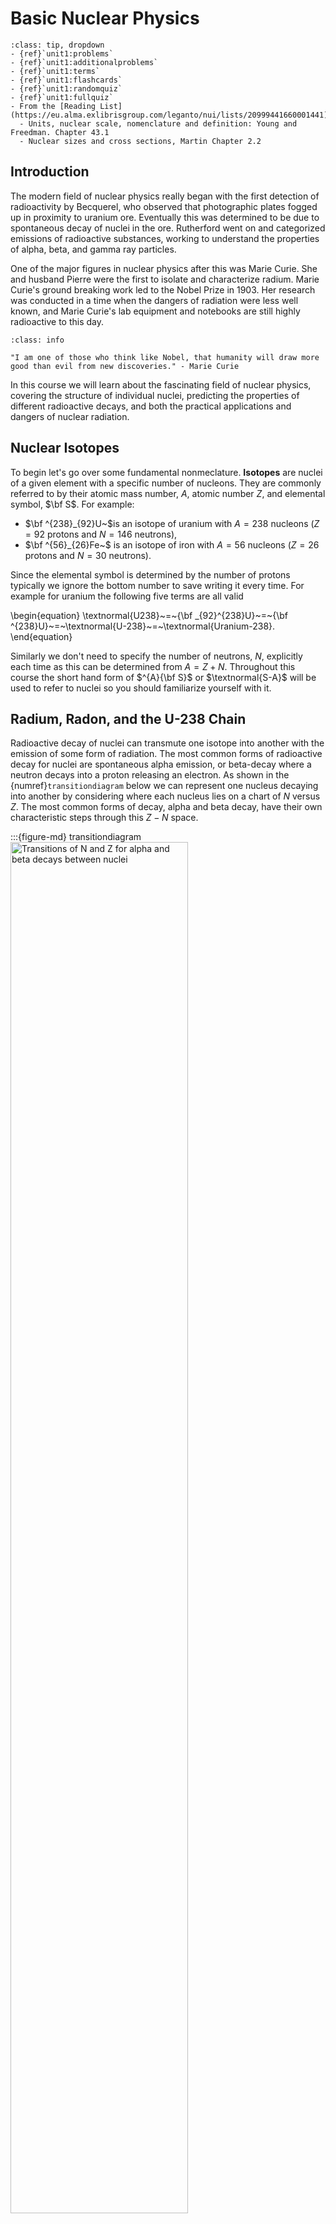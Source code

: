 # Basic Nuclear Physics

```{admonition} Quick Links
:class: tip, dropdown
- {ref}`unit1:problems`
- {ref}`unit1:additionalproblems`
- {ref}`unit1:terms`
- {ref}`unit1:flashcards`
- {ref}`unit1:randomquiz`
- {ref}`unit1:fullquiz`
- From the [Reading List](https://eu.alma.exlibrisgroup.com/leganto/nui/lists/20999441660001441)
  - Units, nuclear scale, nomenclature and definition: Young and Freedman. Chapter 43.1
  - Nuclear sizes and cross sections, Martin Chapter 2.2
```

## Introduction

The modern field of nuclear physics really began with the first detection of radioactivity by Becquerel, who observed that photographic plates fogged up in proximity to uranium ore. Eventually this was determined to be due to spontaneous decay of nuclei in the ore. Rutherford went on and categorized emissions of radioactive substances, working to understand the properties of alpha, beta, and gamma ray particles. 


One of the major figures in nuclear physics after this was Marie Curie. She and husband Pierre were the first to isolate and characterize radium. Marie Curie's ground breaking work led to the Nobel Prize in 1903. Her research was conducted in a time when the dangers of radiation were less well known, and Marie Curie's lab equipment and notebooks are still highly radioactive to this day.

```{admonition} Quote
:class: info

"I am one of those who think like Nobel, that humanity will draw more good than evil from new discoveries." - Marie Curie
```

In this course we will learn about the fascinating field of nuclear physics, covering the structure of individual nuclei, predicting the properties of different radioactive decays, and both the practical applications and dangers of nuclear radiation. 

## Nuclear Isotopes

To begin let's go over some fundamental nonmeclature. **Isotopes** are nuclei of a given element with a specific number of nucleons. They are commonly referred to by their atomic mass number, $A$, atomic number $Z$, and elemental symbol, $\bf S$. For example:
- $\bf ^{238}_{92}U~$is an isotope of uranium with $A=238$ nucleons 
  ($Z=92$ protons and $N=146$ neutrons),
  <br>
- $\bf ^{56}_{26}Fe~$ is an isotope of iron with $A=56$ nucleons 
  ($Z=26$ protons and $N=30$ neutrons).
  <br> 

Since the elemental symbol is determined by the number of protons typically we ignore the bottom number to save writing it every time. For example for uranium the following five terms are all valid 

\begin{equation}
\textnormal{U238}~=~{\bf _{92}^{238}U}~=~{\bf ^{238}U}~=~\textnormal{U-238}~=~\textnormal{Uranium-238}.
\end{equation}

Similarly we don't need to specify the number of neutrons, $N$, explicitly each time as this can be determined from $A=Z+N$. Throughout this course the short hand form of $^{A}{\bf S}$ or $\textnormal{S-A}$ will be used to refer to nuclei so you should familiarize yourself with it.

<p style="page-break-after:always;"></p>
<p><p>

## Radium, Radon, and the U-238 Chain

Radioactive decay of nuclei can transmute one isotope into another with the emission of some form of radiation. The most common forms of radioactive decay for nuclei are spontaneous alpha emission, or beta-decay where a neutron decays into a proton releasing an electron. As shown in the {numref}`transitiondiagram` below we can represent one nucleus decaying into another by considering where each nucleus lies on a chart of $N$ versus $Z$. The most common forms of decay, alpha and beta decay, have their own characteristic steps through this $Z-N$ space.

:::{figure-md} transitiondiagram
<img src='figure-unit1-alphabetamovements.png' width="75%" alt="Transitions of N and Z for alpha and beta decays between nuclei">

Example how to interpret a decay chain transition diagram. Nuclei are plotted as a function of $N$ and $Z$. Different types of nuclear decays move around the chart in a characteristic way like chess pieces on a board.
:::


The daughter nuclei from a radioactive decay are not necessarily always stable. When one nuclei decays into another nuclei which may at some later time also decay, these are called **Decay Chains**. Radium, $^{226}{\bf Ra}$, is one radioactive isotope in a very important chain of isotopes that starts with $^{238}{\bf U}$ and ends with $^{206}{\bf Pb}$. As you can see in {numref}`udecaychain` below the decay chain can span 20 different nuclei if left long enough before finally ending at lead $(^{206}{\bf Pb})$ which is a stable end product that does not decay.


:::{figure-md} udecaychain
<img src='https://www.mdpi.com/toxics/toxics-02-00050/article_deploy/html/images/toxics-02-00050-g002.png' width="75%" alt="Decay chain transition diagram for the U-238 chain">

Decay chain diagram for the U-238 chain. The approximate half-lives for each element are shown underneath them.
:::


The decay rate of radioactive nuclei ire dependent on the isotope and as shown in {numref}`udecaychain` above they can vary significantly. Decay half-lives between gigayears down to seconds are observed in the $^{238}{\bf U}$ chain. Radon occurs in the middle of the $^{238}\textnormal{U}$ chain and  has serious health implications. It is an alpha emitter so when outside our bodies it can't cause much harm. As shown in {numref}`radon-gas` since it is commonly a gas, it can enter the lungs and cause damage to cells. With a half life of 3 days it is a particular problem in underground locations as it can manifest from rocks and hang around in the air for several days before it is inhaled. Radon is actually the major source of natural background radiation that can be harmful to us.

:::{figure-md} radon-gas
<img src='https://www.epa.ie/media/epa-2020/environment-amp-you/radon/6.-Radon---lungs.jpg' width="40%" alt="Radon gas damage to the lungs">

Radon gas typically emits alpha particles. Outside the body these cannot do much damage as they are not penetrating. However when inhaled alpha particles can cause major damage to cells in the lungs.
:::

## Radiation Hazards

Radiation in general is quantified in various units. For experimental physics the source activity in **Becquerels** is often considered. For health the most important is the **Gray and Sievert**. 

- A Becquerel is a measure of source activity. It corresponds to the number of radioactive decays per second (so is correlated with the number of high energy particles leaving the source).

- A Gray is $1~\textnormal{J/kg}$ of deposited energy. This depends on the source and it's activity, but also the stand-off distance to the source itself as radiation intensity falls off based on the inverse square law.

- The Sievert is a Gray multiplied by a dimensionless quantity $Q$ with value depending in the type of particle. $Q$ represents the different levels of damage that different particles can do to human cells. An alpha has a high $Q$ Value because it does more damage to tissue than say electrons of the same energy.

Whilst a measurement in Becquerel's tells us how active a source is, the most important measure throughout applied nuclear physics is the Sievert. **A dose of one Sievert is lethal**. The allowed dose for workers in the UK is 20 millisieverts per year. This is governed by UK [IRR2017 regulations](https://www.hse.gov.uk/pubns/books/l121.htm).

Here is a summary of various units used throughout the nuclear physics field:

 | Tables   | Source Activity | Absorbed Dose | Effective Dose | Intensity
|----------|-------------|------|---|---|
| Old unit | Curie | Rad | Rem | Roentgen |
| SI unit  | Becquerel | Gray | Sievert | ... |


```{note}
You'll notice that there is no current SI unit for intensity anymore. This is because measurement of intensity of a source at some standoff distance is somewhat arbitrary. Roentgen's are sometimes still used for this but commonly the effective dose at some distance is the quantity of interest. In radiation detector development commonly "$y$ Becquerels at distance $x$" or "$y$ mCuries at distance $x$" is used to define a reference source intensity at a given position.
```


## Basic Properties of Nuclei

Now our challenge over the course of this module is to understand the structure of individual nuclei and the impact this has on observables such as different types of radioactive decays. 

To do this we need to review what properties of nuclei and their behavior we can directly observe. We'll start with some basic nomenclature and properties of Nuclei. As we mentioned before nuclei can be described in terms of:
- Number of protons (atomic number): $Z$
- Number of neutrons : $N$
- Number of nucleons (atomic weight) : $A=Z+N$

Nuclei can also be grouped according to their $Z$, $N$, and $A$ values:
- Nuclides with the **same $Z$** are **Isotopes**
- Nuclides with the **same $A$** are **Isobars**
- Nuclides with the **same $N$** are **Isotones**

The known elements cover essentially everything from Hydrogen, H-1 to Oganesson-294. `{numref}`chart-of-nuclideslarge` is a chart showing different known nuclei. Around 3000 different nuclei have so far been confirmed, each specified by the proton number $(Z)$ and neutron number $(N)$. This nuclide plot is one of the most important plots in nuclear physics.

:::{figure-md} chart-of-nuclideslarge
<img src='figure-unit1-chartofnuclidesiaea.png' width="100%" alt="IAEA Chart of Nuclides">

Chart of all known nuclides. All observed nuclei are given a square based on their $N$ and $Z$ value. As we move away from the black line in both directions the nuclei become more and more unstable. At higher $Z$ values we need more neutrons to counteract electrostatic repulsion and make the nucleus stable.
:::


The most stable elements run along what is called the **"Line of Stability"** when plotted as a function of $Z$ and $A$. Nuclei that deviate from this line decay rapidly to more stable nuclei, converting excess neutrons to protons if below the line (beta+ decay or Electron Capture) or converting excess protons to neutrons if above the line (beta- decay). The light elements have a strong tendency for $N$=$Z$ whilst for heavier elements the relationship follows something closer to $N=1.5\times Z$. 




```{note}
Remember : Unstable nuclei want to head towards more stable states - **towards** the line of stability.
```


The international atomic energy agency (IAEA) has gone to great lengths to catalogue information on nuclear physics and radioactive decays. They provide a full library of the properties of each known nuclei in this plot. A link to the IAEA's interactive nuclei viewer can be found [here](https://www-nds.iaea.org/relnsd/vcharthtml/VChartHTML.html).


## Nuclear Decay 
As we mentioned earlier, nuclei sometimes decay in chains until a more stable state is reached. The N and Z values for these stable states usually lie somewhere along the Line of Stability. Whilst we've discussed the dominant decays in the U-238 chain, there are actually six types of nuclear decay we need to remember.
1. **Alpha Decay** - Spontaneous emission of an $\alpha$ particle,
$\Delta Z=-2, \Delta N=-2$
2. **Beta Decay** - Spontaneous decay of a neutron into a proton and an electron,
   $\Delta Z=+1, \Delta N=-1$
3. **Neutron Emission** - Spontaneous ejection of a neutron from the nucleus,
   $\Delta Z=0, \Delta N=-1$
4. **Proton Emission** - Spontaneous ejection of a proton from the nucleus,
   $\Delta Z=-1, \Delta N=0$
5. **Positron Emission** - A proton emits a positron and turns into a neutron , 
   $\Delta Z=-1, \Delta N=+1$
6. **Electron Capture** - A proton captures an orbiting electron, turning into a neutron and emitting a neutrino. 
   $\Delta Z=-1, \Delta N=0$


The possible steps for these on our *chess board of decays* are shown in.

:::{figure-md} decay-step-all
<img src='figure-unit1-radiationtransitionsmovement.png' width="100%" alt="Possible decay steps in a chart of nuclides">

Possible decay steps in a chart of nuclides. Different decay channels correspond to different steps through the grid. The most common decays are still Alpha and Beta decay.
:::




## Mass Calculations
Differences in mass between different nuclei plays a major role in their relative stabilities. Obviously every nucleus carries mass, but this turns out to be more complicated than you might think and we cannot simply add up the masses of the nucleons inside to get the total of the bound state. 

Once collections of nucleons are together inside a nucleus they generally want to stay together (at least for the most stable nuclei!). It takes additional energy to pull a nucleus apart - this is called the Binding Energy, and it is why we cannot simply add the mass of the nucleons together when determining the nuclear mass.

It is also important to understand if we are considering **Nuclear Mass** or **Atomic Mass**. A nucleus is the part of an atom that is made only of protons and neutrons (nucleons). If electrons are included, then we have an atom (neutral or ionized depending on the number of electrons). The mass of an atom is dominated by the nucleons so in many cases in nuclear physics it is a reasonable assumption to assume the atomic mass is the same as the nuclear mass. However, this is not always true, for instance in some beta decay calculations, we need to account for this as we will see later. Remember that in nuclear physics we tend to deal with energies (masses) in the MeV range. Whereas for electrons in orbitals (Atomic Physics) we consider eV and keV scales. 

To make our lives easier when carrying around a lot of $\textnormal{MeV}$ terms in nuclear physics it is helpful to define a standard mass close to the nucleon mass. This is the **Unified Mass Constant ($u$)**. Nuclear masses are typically expressed in terms of unified mass constant ($u$). The mass of a C-12 atom is defined to be exactly $12u,$ so that
```{math}
:label: atomicmassunit
\begin{equation}
u = 1.66056\times 10^{-27}~\textnormal{kg} = 931.5 \textnormal{MeV/c}^2.
\end{equation}
```

This results in the proton, neutron, and electron masses being defined as:
- $m_p$ = $1.672\times 10^{-27}~\textnormal{kg}$ = $1.007276~u$ = $938.28~\textnormal{MeV/c}^2$
- $m_n$ = $1.675\times 10^{-27}~\textnormal{kg}$ = $1.008665~u$ = $939.57~\textnormal{MeV/c}^2$
- $m_e$ = $9.109\times 10^{-31}~\textnormal{kg}$ = $0.000549~u$ = $0.511~\textnormal{MeV/c}^2$


  <p> <br> </p>

You'll see already from these definitions that the mass of a free proton or a neutron is more than $u$ itself by between 0.7-0.8%. This is quite important as we defined $u$ based on the mass of C-12 divided by it's number of nucleons. This means a carbon atom is also approximately 0.8% lighter than the sum of its constituents. We find that this is true for all nuclei. **The mass of a given nucleus is always less than the sum of the masses of the individual nucleons inside**. This is because the forces that hold nuclei together contribute additional negative energy, 

```{math}
:label: nuclearmass
\begin{equation}
M(A,Z) < Zm_{p} + Nm_{n}.
\end{equation}
```

This nuclear mass deficit can be calculated as the difference between the nuclear mass, and the sum of individual nucleons.

```{math}
:label: nuclearmassdeficit
\begin{equation}
\Delta M(A,Z) = M(A,Z) - ZM_{p} + NM_{n}.
\end{equation}
```

```{note}
Note that in the equation above we haven't included the electron masses. This contributes several percent for low mass nuclei so in some cases can't be neglected. The important point to determine if electron masses should be included is in whether the mass of just the nucleus $M(A,Z)$ is given, or the mass of the neutral atom is given $M_{atom}$.
```


The deficit shown in Eq. {eq}`nuclearmassdeficit` is related to the binding energy, $B$ of nuclei, corresponding to the total energy required to split the nucleus apart into free nucleons

```{math}
:label: bindingenergyeq
\begin{equation}
-\Delta M(A,Z) = B
\end{equation}
```

Typically the binding energy is referred to as a positive value, but when considering its role in calculating the overall mass of the nucleus the change in mass is actually negative as shown in Eq. {eq}`bindingenergyeq`. As we discussed in the last lecture, stable nuclei have the highest binding energies - it takes more to pull them apart.

For a worked example related to binding energies see : {ref}`unit1:problem:example1`

Since the neutrons and protons have different masses and properties, we expect that the binding energy for neutrons or protons to be very slightly different. These individual binding energies are commonly referred to as **Separation energies**. For example, the neutron separation energy for a Carbon-12 atom is calculated by taking the difference in binding energies between Carbon-12, and Carbon-11 (one less neutron). Similarly the proton separation energy for C-12 is calculated from the difference between C-12 and N-12.


```{note}
**Setting $ c = 1 $ in Nuclear Physics**

In nuclear physics, it is common to set the speed of light ($ c $) equal to 1. This simplifies calculations by expressing mass, energy, and momentum in the same units, typically mega-electronvolts ($ \text{MeV} $). For example, rather than writing mass as $ \text{MeV}/c^2 $, it is simply expressed in $ \text{MeV} $.

**Why This Works**
If we consistently work in natural units, where $ c = 1 $ and $ \hbar = 1 $, it can make equations easier to manipulate without repeatedly including factors of $ c $ or $ \hbar $.

**Example**
The rest energy of a proton is $ m_p = 938 \, \text{MeV}/ c^2 $. Setting $ c = 1 $, we directly express the proton's mass as $ m_p = 938 \, \text{MeV} $, simplifying equations like:

$$

E^2 = p^2 + m^2 \quad \text{(instead of $ E^2 = (pc)^2 + (mc^2)^2 $)}.

$$

This convention streamlines calculations without sacrificing accuracy we just have to remember to use MeV/c$^{2}$ for mass and MeV/$c$ for momentum consistently.
```



Below in {numref}`binding-energy` is the second most important plot in nuclear physics. It is a plot of the Average Binding Energy per total number of nucleons ($A=Z+N$) for all nuclei. 


:::{figure-md} binding-energy
<img src='figure-unit1-nuclei-binding-curve.png' width="80%" alt="Plot of binding energy versus number of nucleons in the nucleus">

Plot of average binding energy per nucleon versus number of nucleons in the nucleus. A peak is observed at Fe-56, above which the binding energy reduces as larger nuclei become less tightly bound.
:::

There are some very important features here already that we should consider:
1. For heavy nuclei the binding energy is stable at around $8~\textnormal{MeV/nucleon}$.
2. The maximum binding energy is at $A=56$ which is Iron. $\textnormal{Fe-56}$ is one of the most stable well-bound nuclei.
3. Local peaks are visible when $A=4N$, e.g. $\textnormal{He-4}$. These features play important roles in how we build nuclear models as we will see later in the course.

You may have seen this plot already in second year nuclear physics, and may even understand the implications of these features, but in this course we are going to delve a bit deeper into actually where these features and look at how we construct models that can accurately describe this plot, and explain each of the decay phenomena we have discussed in this lecture in more detail.

## Probing the Nucleus

Nuclei as opposed to atoms, have a net charge, from the sum of the proton charges. Neutrons can be considered essentially neutral, as the name suggests. However, in fact we know both neutrons and protons have an internal structure. Neutrons are composed of 3 quarks, (up, down, down for neutrons) that all have charge. The sum of the charges is zero but the structure does mean that charge-like phenomena exist for neutrons arising from their internal charge distribution. For example the neutron has a non-zero magnetic moment.

The fact that nucleons consist of quarks is actually the reason nuclei form in the first place. The nuclear force that binds nuclei together is in itself **not a fundamental force**. Instead the nuclear force is mediated by virtual pions (particle made of a quark and anti-quark) being exchanged between nucleons as a result of strong interactions. The nuclear force can therefore be thought of almost as a leakage of the strong force which reaches a very small range outside of each nucleon.

Of course nuclei also have finite size, but it's impressively small when compared to the size of the electron orbitals in an atom, and the scale of the nuclei itself is typically only one to two orders of magnitude greater than nucleons themselves. A comparison of relative scale differences in the relative sizes for some nuclei shown in {numref}`nuclear-size`.


:::{figure-md} nuclear-size
<img src='figure-unit1-nucleisizecomparison.png' width="50%" alt="Nucleus Size">

Atomic versus Nuclear versus Proton size comparisons
:::

**Example scales of Aluminium**
- Atomic Radius of Aluminium = $1.3 \times 10^{-10}~\textnormal{m}$
- Nuclear Radius of Aluminium = $3.6 \times 10^{-15}~\textnormal{m}$

Given that Nuclei have mass and charge then there is obviously going to be a density of mass and charge in nuclei, with some distribution. We'll consider this in more detail later. For now we can ask what is the average mass and charge density of the nuclear material. To estimate this simply assume that nuclei are made of nucleons (protons and neutrons) that are something like **Hard Spheres** of radius $r_{0}$. The density is then estimated assuming each nucleon is packed together but doesn't overlap. This allows the mass density to be approximately the same as a single nucleon density as

```{math}
:label: massdensity
\begin{equation}
\rho_{m} = \frac{M}{V} = \frac{3m_{n}}{4\pi r^{3}_{0}}
\end{equation}
```

where $m_{n}$ is mass of neutron. For charge a similar approach can be taken but we have to include the fact that neutrons are negative, and it is only every proton that contributes a single charge $e$ to the total charge $Q$ of the nucleus.

```{math}
:label: chargedensity
\begin{equation}
\rho_{c} = \frac{Q}{V} = \frac{3Ze}{4\pi r^{3}_{0} A}\\
\end{equation}
```

For a worked example related to nuclear size see : {ref}`unit1:problem:example2`

## Measuring Nuclear Size
To get a better idea of the actual size, charge, and matter distribution, physicists use **Scattering Experiments**. The typical approach is to fire beams of particles at a fixed target and see what has happened to the particles on the other side.

Typical experiments are : (i) electron scattering, (ii) alpha particle scattering, (iii) proton scattering, and (iv) neutron scattering and absorption.

For best results the *de Broglie Wavelength* of the probing nuclei must be a smaller than the nucleus, some typical beam energy values for nuclear probe experiments:
- alphas $>$ 2 MeV
- protons $>$ 8 MeV
- electrons $>$ 120MeV 

```{note}
Remember the de Broglie Wavelength is the wavelength of the probing beam of particles which can be calculated from the momentum via $\lambda = h/p$.
```

A vital concept in such experiments is the notion of **Interaction Cross Sections**. The Cross Section $\sigma$, quantifies the probability of a collision (or reaction) occurring between a beam particle and a target particle. It is based on the probability an interaction occurs using the notion of a **Cross Sectional Area** for the nucleus.
  It can be defined as an area around the centre of one of the particles within which the centre of second must fall if they are to collide as illustrated in [Fig. 8](particle-radius).

:::{figure-md} particle-radius
<img src='figure-unit1-crosssectionsize.png' width="60%" alt="Picture of two spheres aligned such that they will intersect if within one R of each other, where R is the radius.">

Cross-section calculation based on assuming interacting bodies are hard spheres. If the center of the particle on the left is within $2R$ of the the one on the right then the particles will interact with one another.
:::

Normally we can assume the particles are simple Hard Spheres such that if they all have radius R then the cross-sectional area is just, 

```{math}
:label: crosssectionarea
\begin{equation}
\sigma = \pi (2R)^{2}
\end{equation}
```

Due to the small sizes of nuclei, $\sigma$, is often expressed in units of Fermi squared $(10^{-30}m^{2})$ or barns $(10^{-28}m^{2}$) or even pico-barns$~(10^{-40}m^{2})$. In reality, as we will see, nuclei are not hard-edged and so cross-sections cannot be defined so geometrically, but it is a reasonable approximation for now.

If we consider a material (a "Target") with $n$ particles per unit volume, then we can use the total cross-section, $\sigma$, to find the Mean Free Path for an interaction by a given particle fired at that material. For a Thin Target (or Foil) this is given by

```{math}
:label: crosssectionarea2
\begin{equation}
\lambda = \frac{1}{n\sigma}.
\end{equation}
```

The mean free path or cross-section can be used to determine the reduction in beam particles for a given target. Consider we have a beam of $N_0 ~\textnormal{particles/s}$  impinging on a target so that a flux $N$ emerges.

**For thick targets** of thickness $x$ then 
```{math}
:label: nthick
\begin{equation}
N = N_0 e^{-x/\lambda}
\end{equation}
```

and the number of collisions in distance x is


```{math}
:label: cthick
\begin{equation}
C=N_0-N=N_0(1-e^{-x/\lambda}).
\end{equation}
```

**For thin targets ($x << \lambda$)** instead the exponential term in the can be reduced to 
```{math}
:label: nthin
\begin{equation}
N=N_0\left(1+\frac{x}{\lambda}\right)
\end{equation}
```
meaning the number of collisions becomes
```{math}
:label: cthin
\begin{equation}
C=\frac{xN_0}{\lambda} = N_{0}n\sigma x.
\end{equation}
```

We can see from Eq. {eq}`nthick` that given accurate prior knowledge of our starting beam flux and the thickness of our target, we can determine the cross-section of the total particles inside simply by measuring the change in intensity of our beam.

For a worked example related to cross-section calculations see {ref}`unit1:problem:example3`


## Partial and Differential Cross Sections

So far the Cross Section we have considered has really been the Total Cross Section, $\sigma_{T}$, referring  to the sum of all possible interactions involving the beam and target particles. In practice, there may be different types of interaction, or **Interaction Channels**, that happen each with their own seperate probability. The sum of all the cross-sections for each possible channel gives the total cross-section for the target. We introduce the term **Partial Cross Section** to distinguish these from the total cross-section, for instance $\sigma_{e}$.

In the previous sums we have also not said anything about where a given scattered particle goes, i.e. the angle through which it is scattered. It could be that all scattering angles are equally likely. This would be Isotropic Scattering. In practice however some angles end up being more likely than others due to various kinematic constraints depending on the interaction. To account for this we use the **Differential Cross-Section** $
\frac{d\sigma}{d\Omega}
$

Consider a finite element of solid angle $\Delta \Omega$ at angle $\theta$ as shown in {numref}`scatteringcone`. There is a part of $\sigma_e$ called $\Delta \sigma_{e}$ which corresponds to a probability of scattering into that cone. The Differential Cross Section for elastic scattering at angle $\theta$ is thus 


```{math}
:label: cross
\begin{equation}
\frac{d\sigma_{e}}{d\Omega} = (lim \Delta\Omega \rightarrow 0) \frac{\Delta \sigma_{e}}{\Delta \Omega}
\end{equation}
```


If we integrate $d\sigma/d\Omega$ over all possible scattering angles then we get back to the total cross section for that particular channel. 

:::{figure-md} scatteringcone
<img src='figure-unit1-scatteringdiagram.png' width="80%" alt="Beam Direction">

Scattering angle cone used to define $\Delta \Omega$ in beam scattering experiments.
:::


Here we have considered a differential cross-section in terms of a solid angle, but in practice this can be given in terms of any kinematic variables derived from the interaction. For example the differential cross-section for electron scattering calculated in terms of the beam energy may be expressed as $d\sigma/dE$, and a double differential cross-section in terms of beam energy and scattering angle may be expressed as $d^{2}\sigma/(dEd\theta)$.




## Rutherford and Mott Scattering

The first nuclear scattering experiments, famously started by Rutherford, were performed using alpha particles. These experiments used a collimated polonium sample to create a beam of alpha particles which could be directed at a thin gold foil. A fluorescent screen was used to determine the scattering angle of the particles after the interaction. The cross-section measured in these interactions can then be used to determine the nuclear radius. Below is a sketch of Rutherfords original experiment using a gold thin foil as a target.

:::{figure-md} rutherfordexperimentt
<img src='figure-unit1-rutherford-experiment.png' width="90%" alt="Beam Direction">

Hyperbolic Trajectory of scattering in Rutherford scattering assuming charged deflection of the beam particles.
:::

Two important conclusions were drawn from the early scattering experiments:

- Nuclear have very small size, about $10^{-14}~\textnormal{m}$
- Nuclear Radii, $R$, are seen to increase with the total number of nucleons, $A$, such that $R\approx r_{0} A^{1/3}$, where $r_{0}$ is the nucleon radius. This suggests that nucleons are **Incompressible**.

Rutherford and others went further after these ground breaking experiments, to deduce an equation for the angle by which alpha particles scatter, known as the **Differential Cross Section for Rutherford Scattering** based on assuming that alphas follow a hyperbolic trajectory as they scatter of a static point-like charge target.


:::{figure-md} hyperbolic
<img src='figure-unit1-hyperbolic.png' width="80%" alt="Beam Direction">

Hyperbolic Trajectory of scattering in Rutherford scattering assuming charged deflection of the beam particles.
:::



```{math}
:label: rutherford
\begin{equation}
\frac{d\sigma}{d\Omega_{R}} = \frac{z^{2}Z^{2}\alpha^{2}\hbar^{2}c^{2}}{4E^{2}} \frac{1}{sin^{4}(\theta/2)} \\
\end{equation}
```
- $z$ is the charge of the projectile.
- $Z$ is the charge of the scatterer.
- $E$ is kinetic energy of the particle
- $\theta$ is the scattering angle
- $\alpha$ is the **fine structure constant**

```{note}
The fine structure constant defines the strength of electromagnetic interactions.

```{math}
:label: atomicmassunit
\begin{equation}
\alpha = \frac{e^{2}}{\hbar c 4\pi \epsilon_0}
\end{equation}
```

{numref}`rutherfordform predicts a form the cross section vs scattering as shown opposite.

:::{figure-md} rutherfordform
<img src='figure-unit1-rutherfordform.png' width="70%" alt="Rutherford Form">

Rutherford Cross-section Form for three different nuclei.
:::

For a worked example related to rutherford scattering closest approach see {ref}`unit1:problem:example4`.

Unfortunately the Rutherford prediction has been found to give a poor fit to real data. The main reason being the assumption that alphas are point-like objects. An improvement, introduced by Mott, is to use electrons, that are indeed point-like and can also better probe the nucleus, if of sufficient energy. This requires taking account of the relativistic effects of high energy electrons, their Magnetic Moment and also the resulting Nuclear Recoil.

The result is a modification to the equation above, thus:

```{math}
:label: mott
\begin{equation}
\frac{d\sigma}{d\Omega_{M}} = \frac{d\sigma}{d\Omega_{R}} \times [1-\beta^{2} sin^{2} (\theta/2)]
\end{equation}
```

where $\beta$ encompasses these corrections for relativistic electrons.

Hofstadter set up electron scattering experiments on nuclei to investigate the Mott scattering prediction, illustrated in {numref}`Hofstadter` below. These experiments used electrons of 500 MeV to probe down to length scales of $2.5~\textnormal{fm}$.

:::{figure-md} Hofstadter
<img src='figure-unit1-hofstadter.png' width="100%" alt="Hofstadter Experimental Setup">

Diagram of the Hofstadter Experiment.
:::


Hofstadter's experiments provided a strong constraint on the scattering cross-section of nuclei over a broad range of angles. Unfortunately however they showed that that the data still deviates even from the Mott prediction and more is needed to fully describe the nucleus. 

This deviation is now interpreted as telling us about the charge/matter distribution in the nucleus. That not only is the nucleus not point-like as assumed in the Mott formula but it has a particular density profile and shape which can be further explicitly probed by electron scattering experiments.

